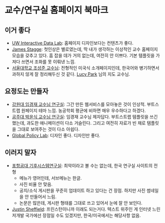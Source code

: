 # 교수/연구실 홈페이지 북마크

## 이거 좋다

* [UW Interactive Data Lab](http://idl.cs.washington.edu/): 홈페이지 디자인보다는 컨텐츠가 좋다.
* [James Stagge](http://www.jstagge.com/): 첫인상은 별로였는데, 딱 내가 생각하는 이상적인 교수 홈페이지 모습을 갖추고 있다. 흠 잡을 데가 거의 없는데, 여전히 안 이쁘다. 기본 템플릿을 가져다 쓰면서 조화를 못 이뤄낸 느낌.
* [서울대학교 조성준 교수님](http://dm.snu.ac.kr/~zoon/): 전형적인 미국식 소개페이지인데, 한국어와 병기하면서 과하지 않게 잘 정리해두신 것 같다. [Lucy Park](http://lucypark.kr) 님의 지도 교수님.

## 요정도는 만들자

* [강원대 임경재 교수님 연구실](http://envsys.co.kr/programs.html): 그간 만든 웹서비스를 모아놓은 것이 인상적. 부트스트랩 원페이지 테마 느낌. 농공학회 평균에 비하면 매우 우수하다고 하겠다.
* [공주대 박윤식 교수님 연구실](http://npslab.kongju.ac.kr/): 임경재 교수님 제자답다. 부트스트랩 템플릿을 쓰긴 했는데, 과도한 애니메이션이 다소 거슬린다. 그리고 여전히 자료가 빈 채로 템플릿을 그대로 보여주는 것이 다소 아쉽다.
* [Global Policy Lab](http://www.globalpolicy.science/): 디자인 좋다. 디자인만 좋다.

## 이러지 말자

* [포항공대 기후시스템연구실](http://csl.postech.ac.kr/main.php): 최악이라고 볼 수는 없는데, 한국 연구실 사이트의 전형
  * 메뉴가 영어인데, 서브메뉴는 한글.
  * 사진 비율 안 맞음.
  * 공지/소식 게시판을 꾸준히 업데이트 하고 있다는 건 장점. 하지만 사진 썸네일을 안 만들어서 느림.
  * 논문은 많은데, 게시판 형태를 그대로 쓰고 있어서 눈에 잘 안 보인다.
* [Justin Sheffield](http://hydrology.princeton.edu/~justin/index.html): 프린스턴이니까 이래도 되는거다. 텍스트 위주인 게 인터넷 느린 저개발 국가에선 장점일 수도 있겠지만, 한국/미국에서는 해당사항 없음.